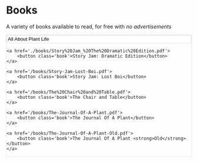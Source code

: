 <style>
    .book {
        border: 1px solid;
        border-color: #e0e0e0;
        margin: 0px;
        transition: all 0.25s;
        background: white;
        width: 100%;
        text-align: left;
        padding: 2.5px;
    }

    .book:hover {
        background-color: #dddddd;
        cursor: pointer;
    }

    .book:active {
        background-color: #84dbb9;
        cursor: pointer;
    }

    .container {
        border: 1px solid;
        border-color: #e0e0e0;
    }
</style>

<!-- Books -->
# Books
A variety of books available to read, for free with *no advertisements*

<div class='container'>
    <a href='./books/All%20About%20Plant%20Life.pdf'>
        <button class='book'>All About Plant Life</button>
    </a>

    <a href='./books/Story%20Jam_%20The%20Dramatic%20Edition.pdf'>
        <button class='book'>Story Jam: Dramatic Edition</button>
    </a>

    <a href='/books/Story-Jam-Lost-Boi.pdf'>
        <button class='book'>Story Jam: Lost Boi</button>
    </a>

    <a href='/books/The%20Chair%20and%20Table.pdf'>
        <button class='book'>The Chair and Table</button>
    </a>

    <a href='/books/The-Journal-Of-A-Plant.pdf'>
        <button class='book'>The Journal Of A Plant</button>
    </a>

    <a href='/books/The-Journal-Of-A-Plant-Old.pdf'>
        <button class='book'>The Journal Of A Plant <strong>Old</strong></button>
    </a>
</div>
